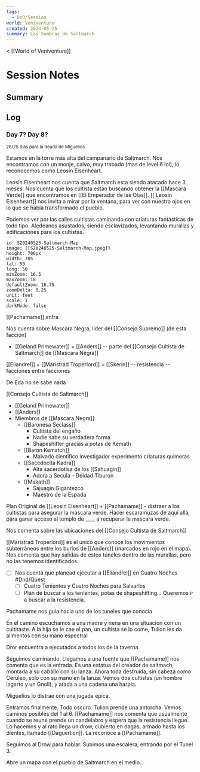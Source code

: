 ```yaml
---
tags:
  - DnD/Session
world: Veniventure
created: 2024-05-25
summary: Las Sombras de Saltmarch
---
```

< [[World of Veniventure]]
# Session Notes

## Summary

## Log

### Day 7? Day 8?
<small>26/25 días para la deuda de Miguelios</small>

Estamos en la torre más alta del campanario de Saltmarch. Nos encontramos con un monje, calvo, muy trabado (mas de level 6 lol), lo reconocemos como Leosin Eisenheart.

Leosin Eisenheart nos cuenta que Saltmarch esta siendo atacado hace 3 meses. Nos cuenta que los cultista estan buscando obtener la [[Mascara Verde]] que encontramos en [[El Emperador de las Olas]]. [[ Leosin Eisenheart]] nos invita a mirar por la ventana, para ver con nuestro ojos en lo que se habia transformado el pueblo.

Podemos ver por las calles cultistas caminando con criaturas fantásticas de todo tipo. Aledeanos asustados, siendo esclavizados, levantando murallas y edificaciones para los cultistas.

```leaflet 
id: S20240525-Saltmarch-Map
image: [[S20240525-Saltmarch-Map.jpeg]]
height: 700px  
width: 70%  
lat: 50  
long: 50  
minZoom: 16.5  
maxZoom: 18  
defaultZoom: 16.75  
zoomDelta: 0.25  
unit: feet  
scale: 1  
darkMode: false
```



[[Pachamame]] entra

Nos cuenta sobre Mascara Negra, líder del [[Consejo Supremo]] (de esta facción)
- [[Geland Primewater]] + [[Anders]] -- parte del [[Consejo Cultista de Saltmarch]] de [[Mascara Negra]]

[[Eliandrel]] + [[Maristrad Troperlord]] + [[Skerin]] -- resistencia -- facciones entre facciones 

De Eda no se sabe nada 

[[Consejo Cultista de Saltmarch]]
- [[Geland Primewater]]
- [[Anders]]
- Miembros de [[Mascara Negra]]
	- [[Baronesa Seclass]]
		- Cultista del engaño
		- Nadie sabe su verdadera forma
		- Shapeshifter gracias a potas de Kemath
	- [[Baron Kematch]]
		- Malvado científico investigador experimento criaturas quimeras
	- [[Sacedocita Kadra]]
		- Alta sacerdotisa de los [[Sahuagin]] 
		- Adora a Secula - Deidad Tiburon
	- [[Makath]] 
		- Sajuagin Gigantezco
		- Maestro de la Espada 

Plan Original de [[Leosin Eisenheart]] + [[Pachamame]] - distraer a los cultistas para asegurar la mascara verde. Hacer escaramuzas de aquí allá, para ganar acceso al templo de ____ a recuperar la mascara verde.

Nos comenta sobre las ubicaciones del [[Consejo Cultista de Saltmarch]]

[[Maristrad Troperlord]] es el único que conoce los movimientos subterráneos entre los burlos de [[Anders]] (marcados en rojo en el mapa). Nos comenta que hay salidas de estos túneles dentro de las murallas, pero no las tenemos identificados.

- [ ] Nos cuenta que planead ejecutar a [[Eliandrel]] en Cuatro Noches #Dnd/Quest 
	- [ ] Cuatro Tenientes y Cuatro Noches para Salvarlos
	- [ ] Plan de buscar a los tenientes, potas de shapeshifting... Queremos ir a buscar a la resistencia.

Pachamame nos guia hacia uno de los tuneles que conocia

En el camino escuchamos a una madre y nena en una situacion con un cultitaste. A la hija se le cae el pan, un cultista se lo come, Tulion les da alimentos con su mano espectral

Dror encuentra a ejecutados a todos los de la taverna. 

Seguimos caminando. Llegamos a una fuente que [[Pachamame]] nos comenta que es la entrada. Es una estatua del creador de saltmach, montada a su caballo con su lanza. Ahora toda destruida, sin cabeza como Ceruleo, solo con su mano en la lanza. Vemos dos cultistas (un hombre lagarto y un Gnoll), y atada a una cadena una harpia. 

Miguelios lo distrae con una jugada epica. 

Entramos finalmente. Todo oscuro. Tulion prende una antorcha. Vemos caminos posibles del 1 al 6. [[Pachamame]] nos comenta que usualmente cuando se reune prende un candelabro y espera que la resistencia llegue. Lo hacemos y al rato llega un drow, cubierto en dagas, armado hasta los dientes, llamado [[Daguerlion]]. La reconoce a [[Pachamame]].

Seguimos al Drow para hablar. Subimos una escalera, entrando por el Tunel 3.

Abre un mapa con el pueblo de Saltmarch en el medio. 















